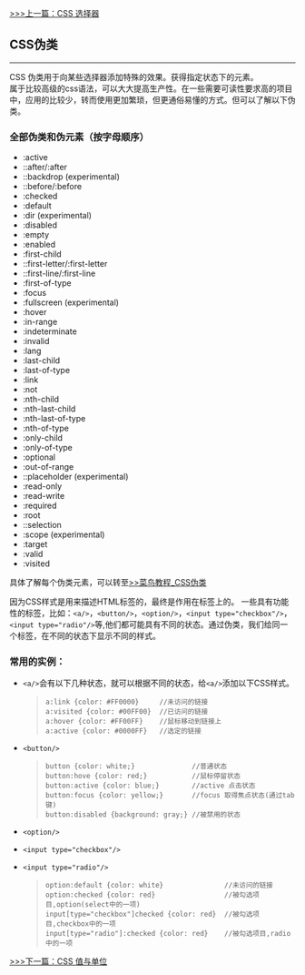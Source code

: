 [>>>上一篇：CSS 选择器](../../lib/CSS/CSS选择器.md)

## CSS伪类
---
CSS 伪类用于向某些选择器添加特殊的效果。获得指定状态下的元素。  
属于比较高级的css语法，可以大大提高生产性。在一些需要可读性要求高的项目中，应用的比较少，转而使用更加繁琐，但更通俗易懂的方式。但可以了解以下伪类。

### 全部伪类和伪元素（按字母顺序）
- :active
- ::after/:after
- ::backdrop (experimental)
- ::before/:before
- :checked
- :default
- :dir (experimental)
- :disabled
- :empty
- :enabled
- :first-child
- ::first-letter/:first-letter
- ::first-line/:first-line
- :first-of-type
- :focus
- :fullscreen (experimental)
- :hover
- :in-range
- :indeterminate
- :invalid
- :lang
- :last-child
- :last-of-type
- :link
- :not
- :nth-child
- :nth-last-child
- :nth-last-of-type
- :nth-of-type
- :only-child
- :only-of-type
- :optional
- :out-of-range
- ::placeholder (experimental)
- :read-only
- :read-write
- :required
- :root
- ::selection
- :scope (experimental)
- :target
- :valid
- :visited

具体了解每个伪类元素，可以转至[>>菜鸟教程_CSS伪类](https://www.runoob.com/css/css-pseudo-classes.html)

因为CSS样式是用来描述HTML标签的，最终是作用在标签上的。
一些具有功能性的标签，比如：`<a/>`，`<button/>`，`<option/>`，`<input type="checkbox"/>`，`<input type="radio"/>`等,他们都可能具有不同的状态。通过伪类，我们给同一个标签，在不同的状态下显示不同的样式。
### 常用的实例：
- `<a/>`会有以下几种状态，就可以根据不同的状态，给`<a/>`添加以下CSS样式。
  >```
  >a:link {color: #FF0000}     //未访问的链接
  >a:visited {color: #00FF00}  //已访问的链接
  >a:hover {color: #FF00FF}    //鼠标移动到链接上
  >a:active {color: #0000FF}   //选定的链接
  >```

- `<button/>`
  >```
  >button {color: white;}              //普通状态
  >button:hove {color: red;}           //鼠标停留状态
  >button:active {color: blue;}        //active 点击状态
  >button:focus {color: yellow;}       //focus 取得焦点状态(通过tab键)
  >button:disabled {background: gray;} //被禁用的状态
  >```

- `<option/>`  
- `<input type="checkbox"/>`  
- `<input type="radio"/>`  
  >```
  >option:default {color: white}               //未访问的链接
  >option:checked {color: red}                 //被勾选项目,option(select中的一项)
  >input[type="checkbox"]checked {color: red}  //被勾选项目,checkbox中的一项
  >input[type="radio"]:checked {color: red}    //被勾选项目,radio中的一项
  >```

[>>>下一篇：CSS 值与单位](../../lib/CSS/CSS值与单位.md)
